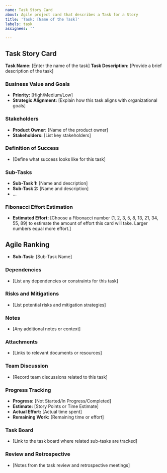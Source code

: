 ```yaml
---
name: Task Story Card
about: Agile project card that describes a Task for a Story
title: 'Task: [Name of the Task]'
labels: task
assignees: ''

---
```


## Task Story Card

**Task Name:** [Enter the name of the task]
**Task Description:** [Provide a brief description of the task]

### Business Value and Goals

- **Priority:** [High/Medium/Low] <!-- Set the priority based on business value -->
- **Strategic Alignment:** [Explain how this task aligns with organizational goals]

### Stakeholders

- **Product Owner:** [Name of the product owner]
- **Stakeholders:** [List key stakeholders]

### Definition of Success

- [Define what success looks like for this task]

### Sub-Tasks

- **Sub-Task 1:** [Name and description]
- **Sub-Task 2:** [Name and description]
- ...

### Fibonacci Effort Estimation

- **Estimated Effort:** [Choose a Fibonacci number (1, 2, 3, 5, 8, 13, 21, 34, 55, 89) to estimate the amount of effort this card will take. Larger numbers equal more effort.]

## Agile Ranking

- **Sub-Task:** [Sub-Task Name]

### Dependencies

- [List any dependencies or constraints for this task]

### Risks and Mitigations

- [List potential risks and mitigation strategies]

### Notes

- [Any additional notes or context]

### Attachments

- [Links to relevant documents or resources]

### Team Discussion

- [Record team discussions related to this task]

### Progress Tracking

- **Progress:** [Not Started/In Progress/Completed]
- **Estimate:** [Story Points or Time Estimate]
- **Actual Effort:** [Actual time spent]
- **Remaining Work:** [Remaining time or effort]

### Task Board

- [Link to the task board where related sub-tasks are tracked]

### Review and Retrospective

- [Notes from the task review and retrospective meetings]
